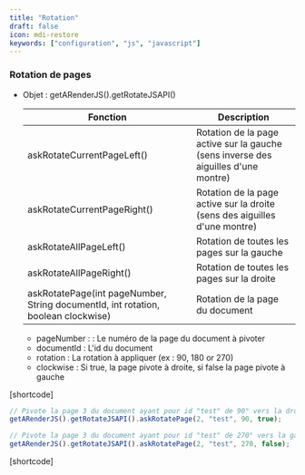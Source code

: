 ```yaml
---
title: "Rotation"
draft: false
icon: mdi-restore
keywords: ["configuration", "js", "javascript"]
---
```


### Rotation de pages

- Objet : getARenderJS().getRotateJSAPI()

    | Fonction                                                                          | Description                                                                        |
    | --------------------------------------------------------------------------------- | ---------------------------------------------------------------------------------- |
    | askRotateCurrentPageLeft()                                                        | Rotation de la page active sur la gauche (sens inverse des aiguilles d'une montre) |
    | askRotateCurrentPageRight()                                                       | Rotation de la page active sur la droite (sens des aiguilles d'une montre)         |
    | askRotateAllPageLeft()                                                            | Rotation de toutes les pages sur la gauche                                         |
    | askRotateAllPageRight()                                                           | Rotation de toutes les pages sur la droite                                         |
    | askRotatePage(int pageNumber, String documentId, int rotation, boolean clockwise) | Rotation de la page du document                                                    |
    
    * pageNumber : : Le numéro de la page du document à pivoter
    * documentId : L'id du document
    * rotation : La rotation à appliquer (ex : 90, 180 or 270)
    * clockwise : Si true, la page pivote à droite, si false la page pivote à gauche

[shortcode]

```js
// Pivote la page 3 du document ayant pour id "test" de 90° vers la droite
getARenderJS().getRotateJSAPI().askRotatePage(2, "test", 90, true);

// Pivote la page 3 du document ayant pour id "test" de 270° vers la gauche
getARenderJS().getRotateJSAPI().askRotatePage(2, "test", 270, false);
```

[shortcode]
